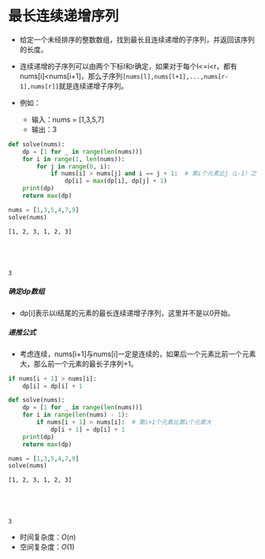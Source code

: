 
# 最长连续递增序列

* 给定一个未经排序的整数数组，找到最长且连续递增的子序列，并返回该序列的长度。

* 连续递增的子序列可以由两个下标l和r确定，如果对于每个l<=i<r，都有nums[i]<nums[i+1]，那么子序列`[nums[l],nums[l+1],...,nums[r-1],nums[r]]`就是连续递增子序列。

* 例如：
    * 输入：nums = [1,3,5,7]
    * 输出：3


```python
def solve(nums):
    dp = [1 for _ in range(len(nums))]
    for i in range(1, len(nums)):
        for j in range(0, i):
            if nums[i] > nums[j] and i == j + 1:  # 第i个元素比j（i-1）之前的元素都大，并且i和j是连续的元素
                dp[i] = max(dp[i], dp[j] + 1)
    print(dp)
    return max(dp)
```


```python
nums = [1,3,5,4,7,9]
solve(nums)
```

    [1, 2, 3, 1, 2, 3]
    




    3



##### 确定dp数组
* dp[i]表示以i结尾的元素的最长连续递增子序列，这里并不是以0开始。

##### 递推公式
* 考虑连续，nums[i+1]与nums[i]一定是连续的，如果后一个元素比前一个元素大，那么前一个元素的最长子序列+1。
```python 
if nums[i + 1] > nums[i]:
    dp[i] = dp[i] + 1
```


```python
def solve(nums):
    dp = [1 for _ in range(len(nums))]
    for i in range(len(nums) - 1):
        if nums[i + 1] > nums[i]:  # 第i+1个元素比第i个元素大
            dp[i + 1] = dp[i] + 1
    print(dp)
    return max(dp)
```


```python
nums = [1,3,5,4,7,9]
solve(nums)
```

    [1, 2, 3, 1, 2, 3]
    




    3



* 时间复杂度：$O(n)$
* 空间复杂度：$O(1)$
